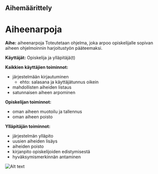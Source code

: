 ## Aihemäärittely

# Aiheenarpoja

**Aihe:** aiheenarpoja
Toteutetaan ohjelma, joka arpoo opiskelijalle sopivan aiheen ohjelmoinnin harjoitustyön pääteemaksi. 

**Käyttäjät:** Opiskelija ja ylläpitäjä(t)

**Kaikkien käyttäjien toiminnot:**
* järjestelmään kirjautuminen
  * ehto: salasana ja käyttäjätunnus oikein
* mahdollisten aiheiden listaus
* satunnaisen aiheen arpominen

**Opiskelijan toiminnot:**
* oman aiheen muotoilu ja tallennus
* oman aiheen poisto

**Ylläpitäjän toiminnot:**
* järjestelmän ylläpito
* uusien aiheiden lisäys
* aiheiden poisto
* kirjanpito opiskelijoiden edistymisestä
* hyväksymismerkinnän antaminen

![Alt text](https://github.com/annettekemppi/helpotushotelli/blob/master/dokumentteerauskansio/Uusi_luokkakaavio.png)
